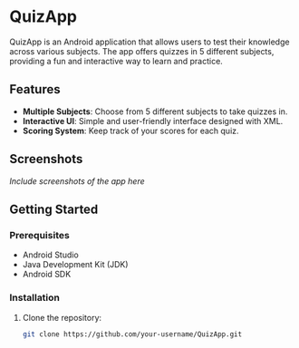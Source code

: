 # QuizApp

QuizApp is an Android application that allows users to test their knowledge across various subjects. The app offers quizzes in 5 different subjects, providing a fun and interactive way to learn and practice.

## Features

- **Multiple Subjects**: Choose from 5 different subjects to take quizzes in.
- **Interactive UI**: Simple and user-friendly interface designed with XML.
- **Scoring System**: Keep track of your scores for each quiz.

## Screenshots

*Include screenshots of the app here*

## Getting Started

### Prerequisites

- Android Studio
- Java Development Kit (JDK)
- Android SDK

### Installation

1. Clone the repository:
   ```bash
   git clone https://github.com/your-username/QuizApp.git
